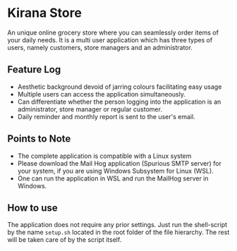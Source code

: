 # Kirana Store

An unique online grocery store where you can seamlessly order items of your daily needs. It is a multi user application which has three types of users, namely customers, store managers and an administrator.

## Feature Log

* Aesthetic background devoid of jarring colours facilitating easy usage
* Multiple users can access the application simultaneously.
* Can differentiate whether the person logging into the application is an administrator, store manager or regular customer.
* Daily reminder and monthly report is sent to the user's email.

## Points to Note

* The complete application is compatible with a Linux system
* Please download the Mail Hog application (Spurious SMTP server) for your system, if you are using Windows Subsystem for Linux (WSL). 
* One can run the application in WSL and run the MailHog server in Windows.

## How to use

The application does not require any prior settings. Just run the shell-script by the name `setup.sh` located in the root folder of the file hierarchy. The rest will be taken care of by the script itself.
